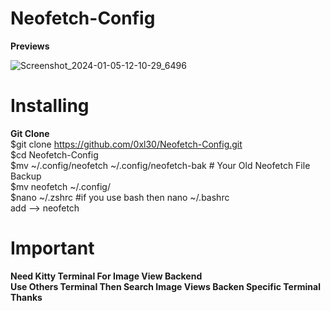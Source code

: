 # Neofetch-Config
<b>Previews</b>

![Screenshot_2024-01-05-12-10-29_6496](https://github.com/0xl30/Neofetch-Config/assets/72350874/2e7b1be2-e959-4b8a-ae27-68c64d1350ab)


# Installing
<b>Git Clone</b><br>
$git clone https://github.com/0xl30/Neofetch-Config.git<br>
$cd Neofetch-Config<br>
$mv ~/.config/neofetch ~/.config/neofetch-bak # Your Old Neofetch File Backup<br>
$mv neofetch ~/.config/<br>
$nano ~/.zshrc #if you use bash then nano ~/.bashrc<br>
add --> neofetch

# Important 
<b>Need Kitty Terminal For Image View Backend</b><br>
<b>Use Others Terminal Then Search Image Views Backen Specific Terminal</b><br>
<b>Thanks</b>



